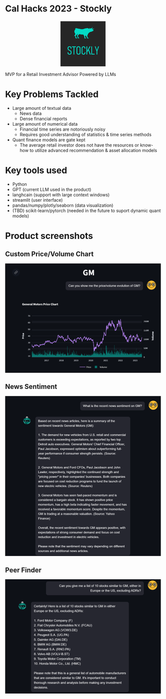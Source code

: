 # Cal Hacks 2023 - Stockly

<p align="center"><img src="logo.png" alt= "" width="150" height="150"></p>

MVP for a Retail Investment Advisor Powered by LLMs

# Key Problems Tackled

- Large amount of textual data
  - News data
  - Dense financial reports
- Large amount of numerical data
  - Financial time series are notoriously noisy
  - Requires good understanding of statistics & time series methods
- Quant finance models are gate kept
  - The average retail investor does not have the resources or know-how to utilize advanced recommendation & asset allocation models
 
# Key tools used

- Python
- GPT (current LLM used in the product)
- langhcain (support with large context windows)
- streamlit (user interface)
- pandas/numpy/plotly/seaborn (data visualization)
- (TBD) scikit-learn/pytorch (needed in the future to suport dynamic quant models)

# Product screenshots

## Custom Price/Volume Chart
<p align="center"><img src="sc_1.png" alt= "" width="800"></p>

## News Sentiment
<p align="center"><img src="sc_2.png" alt= "" width="800"></p>

## Peer Finder
<p align="center"><img src="sc_3.png" alt= "" width="800"></p>
